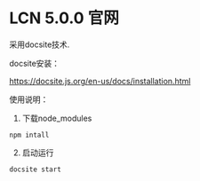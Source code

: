 # LCN 5.0.0 官网

采用docsite技术.   

docsite安装：   

https://docsite.js.org/en-us/docs/installation.html  


使用说明：  

1. 下载node_modules  

`npm intall`  

2. 启动运行  

`docsite start `  


